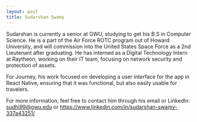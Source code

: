 ```yaml
---
layout: post
title: Sudarshan Swamy
---
```


Sudarshan is currently a senior at GWU, studying to get his B.S in Computer Science. He is a part of the Air Force ROTC program out of Howard University, and will commission into the United States Space Force as a 2nd Lieutenant after graduating. He has interned as a Digital Technology Intern at Raytheon, working on their IT team, focusing on network security and protection of assets. 

For Journey, his work focused on developing a user interface for the app in React Native, ensuring that it was functional, but also easily usable for travelers.

For more information, feel free to contact him through his email or LinkedIn:
sudhi99@gwu.edu or https://www.linkedin.com/in/sudarshan-swamy-337a43251/ 
